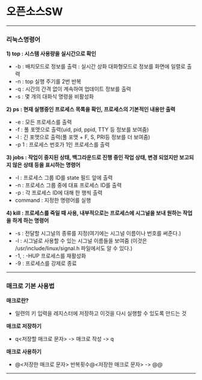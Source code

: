 # 오픈소스SW
---
### 리눅스명령어
**1) top : 시스템 사용량을 실시간으로 확인**
- -b : 배치모드로 정보를 출력 
     : 실시간 상화 대화형모드로 정보를 화면에 일렬로 출력
- -n : top 실행 주기를 2번 반복
- -q : 시간의 간격 없이 계속하여 업데이트 정보를 출력
- -s : 몇 개의 대화식 명령을 비활성화

**2) ps : 현재 실행중인 프로세스 목록을 확인, 프로세스의 기본적인 내용만 출력**
- -e : 모든 프로세스를 출력
- -f : 풀 포맷으로 출력(uid, pid, ppid, TTY 등 정보를 보여줌)
- -l : 긴 포맷으로 출력(풀 포맷 + F, S, PRI등 정보를 더 보여줌)
- -p 1 : 프로세스 번호가 1인 프로세스를 출력

**3) jobs : 작업이 중지된 상태, 백그라운드로 진행 중인 작업 상태, 
변경 되었지만 보고되지 않은 상태 등을 표시하는 명령어**
- -l : 프로세스 그룹 ID를 state 필드 앞에 출력
- -n : 프로세스 그룹 중에 대표 프로세스 ID를 출력
- -p : 각 프로세스 ID에 대해 한 행씩 출력
- command : 지정한 명령어를 실행

**4) kill : 프로세스를 죽일 때 사용, 내부적으로는 프로세스에 시그널을 보내 원하는 작업을 하게 하는 명령어**
- -s : 전달할 시그널의 종류를 지정(여기에는 시그널 이름이나 번호를 써준다.)
- -l : 시그널로 사용할 수 있는 시그널 이름들을 보여줌
    (이것은 /usr/include/linux/signal.h 파일에서도 알 수 있다.)
- -1, : -HUP 프로세스를 재활성화
- -9 : 프로세스를 강제로 종료
---
### 매크로 기본 사용법
**매크로란?**
- 일련의 키 입력을 레지스터에 저장하고 이것을 다시 실행할 수 있도록 만드는 것

**매크로 저장하기**
- q<저장할 매크로 문자> -> 매크로 작성 -> q

**매크로 사용하기**
- @<저장한 매크로 문자>  반복횟수@<저장한 매크로 문자> -> @@
---
